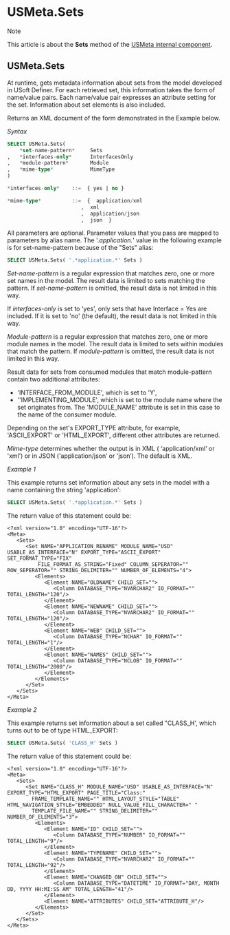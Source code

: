 # USMeta.Sets



> [!NOTE]
> This article is about the **Sets** method of the [USMeta internal component](/docs/Extensions/USMeta%20internal%20component).

## **USMeta.Sets**

At runtime, gets metadata information about sets from the model developed in USoft Definer. For each retrieved set, this information takes the form of name/value pairs. Each name/value pair expresses an attribute setting for the set. Information about set elements is also included.

Returns an XML document of the form demonstrated in the Example below.

*Syntax*

```sql
SELECT USMeta.Sets(
    *set-name-pattern*     Sets
,   *interfaces-only*      InterfacesOnly
,   *module-pattern*       Module
,   *mime-type*            MimeType
)

*interfaces-only*    ::=  { yes | no }

*mime-type*          ::=  {  application/xml
                        ,  xml
                        ,  application/json
                        ,  json  }
```

All parameters are optional. Parameter values that you pass are mapped to parameters by alias name. The '.*application.*' value in the following example is for set-name-pattern because of the "Sets" alias:

```sql
SELECT USMeta.Sets( '.*application.*' Sets )
```

*Set-name-pattern* is a regular expression that matches zero, one or more set names in the model. The result data is limited to sets matching the pattern. If *set-name-pattern* is omitted, the result data is not limited in this way.

If *interfaces-only* is set to 'yes', only sets that have Interface = Yes are included. If it is set to 'no' (the default), the result data is not limited in this way.

*Module-pattern* is a regular expression that matches zero, one or more module names in the model. The result data is limited to sets within modules that match the pattern. If *module-pattern* is omitted, the result data is not limited in this way.

Result data for sets from consumed modules that match module-pattern contain two additional attributes:

- 'INTERFACE_FROM_MODULE', which is set to 'Y',
- ''IMPLEMENTING_MODULE', which is set to the module name where the set originates from. The 'MODULE_NAME' attribute is set in this case to the name of the consumer module.

Depending on the set's EXPORT_TYPE attribute, for example, 'ASCII_EXPORT' or 'HTML_EXPORT', different other attributes are returned.

*Mime-type* determines whether the output is in XML ( ‘application/xml‘ or 'xml’) or in JSON ('application/json’ or 'json’). The default is XML.

*Example 1*

This example returns set information about any sets in the model with a name containing the string 'application':

```sql
SELECT USMeta.Sets( '.*application.*' Sets )
```

The return value of this statement could be:

```language-xml
<?xml version="1.0" encoding="UTF-16"?>
<Meta>
   <Sets>
      <Set NAME="APPLICATION_RENAME" MODULE_NAME="USD" USABLE_AS_INTERFACE="N" EXPORT_TYPE="ASCII_EXPORT" SET_FORMAT_TYPE="FIX"
          FILE_FORMAT_AS_STRING="Fixed" COLUMN_SEPERATOR="" ROW_SEPERATOR="" STRING_DELIMITER="" NUMBER_OF_ELEMENTS="4">
         <Elements>
            <Element NAME="OLDNAME" CHILD_SET="">
               <Column DATABASE_TYPE="NVARCHAR2" IO_FORMAT="" TOTAL_LENGTH="120"/>
            </Element>
            <Element NAME="NEWNAME" CHILD_SET="">
               <Column DATABASE_TYPE="NVARCHAR2" IO_FORMAT="" TOTAL_LENGTH="120"/>
            </Element>
            <Element NAME="WEB" CHILD_SET="">
               <Column DATABASE_TYPE="NCHAR" IO_FORMAT="" TOTAL_LENGTH="1"/>
            </Element>
            <Element NAME="NAMES" CHILD_SET="">
               <Column DATABASE_TYPE="NCLOB" IO_FORMAT="" TOTAL_LENGTH="2000"/>
            </Element>
         </Elements>
      </Set>
   </Sets>
</Meta>
```

*Example 2*

This example returns set information about a set called "CLASS_H', which turns out to be of type HTML_EXPORT:

```sql
SELECT USMeta.Sets( 'CLASS_H' Sets ) 
```

The return value of this statement could be:

```language-xml
<?xml version="1.0" encoding="UTF-16"?>
<Meta>
   <Sets>
      <Set NAME="CLASS_H" MODULE_NAME="USD" USABLE_AS_INTERFACE="N" EXPORT_TYPE="HTML_EXPORT" PAGE_TITLE="Class:"
        FRAME_TEMPLATE_NAME="" HTML_LAYOUT_STYLE="TABLE" HTML_NAVIGATION_STYLE="EMBEDDED" NULL_VALUE_FILL_CHARACTER=" "
        TEMPLATE_FILE_NAME="" STRING_DELIMITER="" NUMBER_OF_ELEMENTS="3">
         <Elements>
            <Element NAME="ID" CHILD_SET="">
               <Column DATABASE_TYPE="NUMBER" IO_FORMAT="" TOTAL_LENGTH="9"/>
            </Element>
            <Element NAME="TYPENAME" CHILD_SET="">
               <Column DATABASE_TYPE="NVARCHAR2" IO_FORMAT="" TOTAL_LENGTH="92"/>
            </Element>
            <Element NAME="CHANGED_ON" CHILD_SET="">
               <Column DATABASE_TYPE="DATETIME" IO_FORMAT="DAY, MONTH DD, YYYY HH:MI:SS AM" TOTAL_LENGTH="41"/>
            </Element>
            <Element NAME="ATTRIBUTES" CHILD_SET="ATTRIBUTE_H"/>
         </Elements>
      </Set>
   </Sets>
</Meta>
```

 